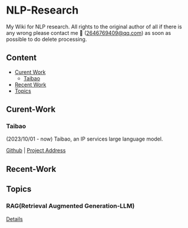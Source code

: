 # NLP-Research
My Wiki for NLP research. All rights to the original author of all if there is any wrong please contact me 📂 (2646769409@qq.com) as soon as possible to do delete processing.

## Content
- [Curent Work](#Curent-Work)
  - [Taibao](#Taibao)
- [Recent Work](#Recent-Work)
- [Topics](#Topics)

## Curent-Work

### Taibao

(2023/10/01 - now) Taibao, an IP services large language model.

[Github](https://github.com/Mathsion2/Taibao) | [Project Address](http://taibao-ip.help/)

## Recent-Work

## Topics

### RAG(Retrieval Augmented Generation-LLM)
[Details](./Topics/RAG.md)

